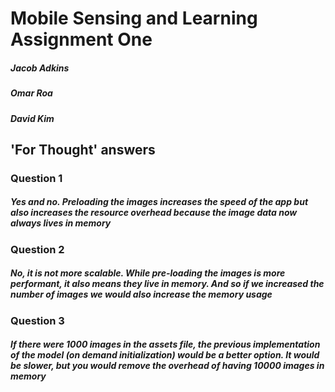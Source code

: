 # Mobile Sensing and Learning Assignment One

##### Jacob Adkins
##### Omar Roa
##### David Kim

## 'For Thought' answers

### Question 1

##### Yes and no. Preloading the images increases the speed of the app but also increases the resource overhead because the image data now always lives in memory

### Question 2

##### No, it is not more scalable. While pre-loading the images is more performant, it also means they live in memory. And so if we increased the number of images we would also increase the memory usage

### Question 3

##### If there were 1000 images in the assets file, the previous implementation of the model (on demand initialization) would be a better option. It would be slower, but you would remove the overhead of having 10000 images in memory
